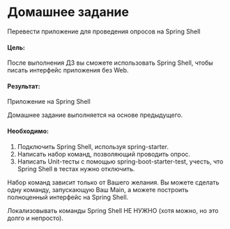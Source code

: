 # Домашнее задание
Перевести приложение для проведения опросов на Spring Shell
#### Цель:
После выполнения ДЗ вы сможете использовать Spring Shell, чтобы писать интерфейс приложения без Web.
#### Результат:
Приложение на Spring Shell

Домашнее задание выполняется на основе предыдущего.

#### Необходимо:
1. Подключить Spring Shell, используя spring-starter.
2. Написать набор команд, позволяющий проводить опрос.
3. Написать Unit-тесты с помощью spring-boot-starter-test, учесть, что Spring Shell в тестах нужно отключить.

Набор команд зависит только от Вашего желания. Вы можете сделать одну команду, запускающую Ваш Main, а можете построить полноценный интерфейс на Spring Shell.

Локализовывать команды Spring Shell НЕ НУЖНО (хотя можно, но это долго и непросто).